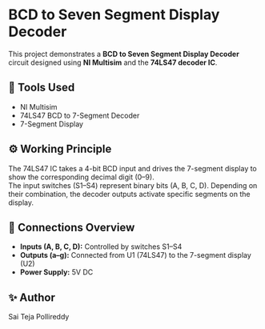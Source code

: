 # BCD to Seven Segment Display Decoder

This project demonstrates a **BCD to Seven Segment Display Decoder** circuit designed using **NI Multisim** and the **74LS47 decoder IC**.

## 🧰 Tools Used
- NI Multisim
- 74LS47 BCD to 7-Segment Decoder
- 7-Segment Display

## ⚙️ Working Principle
The 74LS47 IC takes a 4-bit BCD input and drives the 7-segment display to show the corresponding decimal digit (0–9).  
The input switches (S1–S4) represent binary bits (A, B, C, D). Depending on their combination, the decoder outputs activate specific segments on the display.

## 🧩 Connections Overview
- **Inputs (A, B, C, D):** Controlled by switches S1–S4  
- **Outputs (a–g):** Connected from U1 (74LS47) to the 7-segment display (U2)  
- **Power Supply:** 5V DC  

## ✨ Author
Sai Teja Pollireddy
